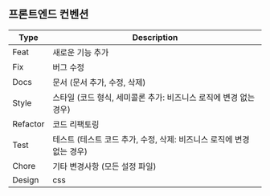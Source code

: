 ## 프론트엔드 컨벤션

| Type | Description |
| --- | --- |
| Feat | 새로운 기능 추가 |
| Fix | 버그 수정 |
| Docs | 문서 (문서 추가, 수정, 삭제) |
| Style | 스타일 (코드 형식, 세미콜론 추가: 비즈니스 로직에 변경 없는 경우) |
| Refactor | 코드 리팩토링 |
| Test | 테스트 (테스트 코드 추가, 수정, 삭제: 비즈니스 로직에 변경 없는 경우) |
| Chore | 기타 변경사항 (모든 설정 파일) |
| Design | css |

